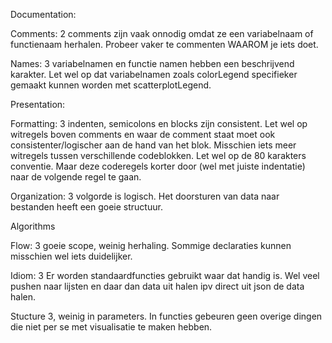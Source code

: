Documentation: 


Comments: 2 comments zijn vaak onnodig omdat ze een variabelnaam of functienaam herhalen. Probeer vaker te commenten WAAROM je iets doet. 


Names: 3 variabelnamen en functie namen hebben een beschrijvend karakter. Let wel op dat variabelnamen zoals colorLegend specifieker gemaakt kunnen worden met scatterplotLegend. 


Presentation: 


Formatting: 3 indenten, semicolons en blocks zijn consistent. Let wel op witregels boven comments en waar de comment staat moet ook consistenter/logischer aan de hand van het blok. Misschien iets meer witregels tussen verschillende codeblokken. Let wel op de 80 karakters conventie. Maar deze coderegels korter door (wel met juiste indentatie) naar de volgende regel te gaan. 


Organization: 3 volgorde is logisch. Het doorsturen van data naar bestanden heeft een goeie structuur. 


Algorithms


Flow: 3 goeie scope, weinig herhaling. Sommige declaraties kunnen misschien wel iets duidelijker. 


Idiom: 3 Er worden standaardfuncties gebruikt waar dat handig is. Wel veel pushen naar lijsten en daar dan data uit halen ipv direct uit json de data halen. 


 Stucture 3, weinig in parameters. In functies gebeuren geen overige dingen die niet per se met visualisatie te maken hebben.

